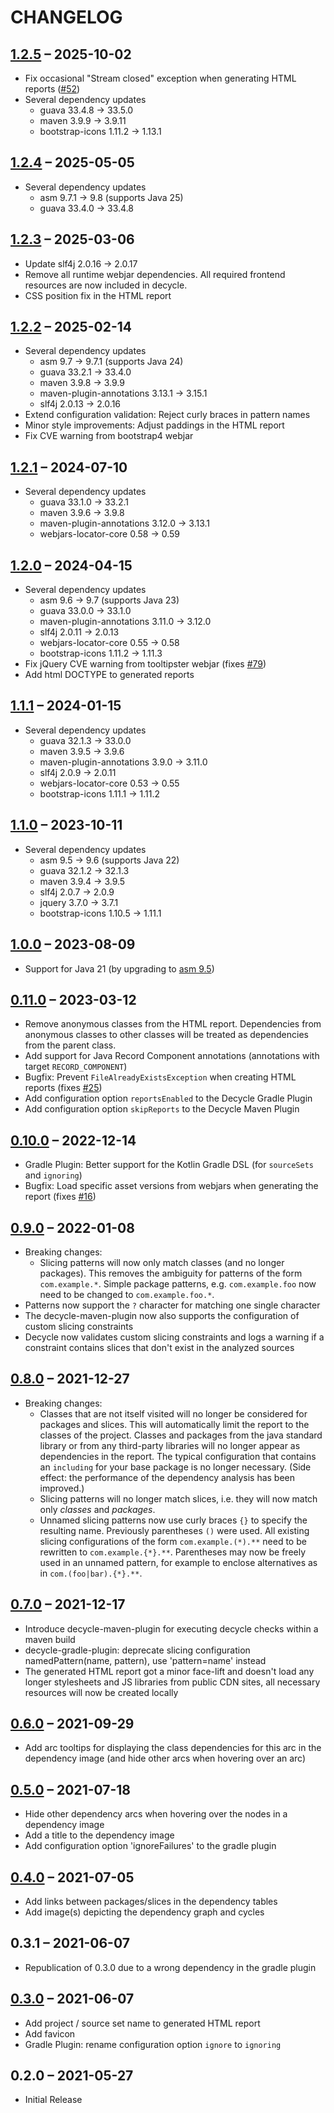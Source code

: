 # CHANGELOG

## [1.2.5](https://github.com/obecker/decycle/compare/v1.2.4...v1.2.5) – 2025-10-02
  - Fix occasional "Stream closed" exception when generating HTML reports ([#52](https://github.com/obecker/decycle/issues/152))
  - Several dependency updates
    * guava 33.4.8 → 33.5.0
    * maven 3.9.9 → 3.9.11
    * bootstrap-icons 1.11.2 → 1.13.1

## [1.2.4](https://github.com/obecker/decycle/compare/v1.2.3...v1.2.4) – 2025-05-05
   - Several dependency updates
     * asm 9.7.1 → 9.8 (supports Java 25)
     * guava 33.4.0 → 33.4.8

## [1.2.3](https://github.com/obecker/decycle/compare/v1.2.2...v1.2.3) – 2025-03-06
   - Update slf4j 2.0.16 → 2.0.17
   - Remove all runtime webjar dependencies. All required frontend resources are now included in decycle.
   - CSS position fix in the HTML report

## [1.2.2](https://github.com/obecker/decycle/compare/v1.2.1...v1.2.2) – 2025-02-14
   - Several dependency updates
     * asm 9.7 → 9.7.1 (supports Java 24)
     * guava 33.2.1 → 33.4.0
     * maven 3.9.8 → 3.9.9
     * maven-plugin-annotations 3.13.1 → 3.15.1
     * slf4j 2.0.13 → 2.0.16
   - Extend configuration validation: Reject curly braces in pattern names
   - Minor style improvements: Adjust paddings in the HTML report
   - Fix CVE warning from bootstrap4 webjar

## [1.2.1](https://github.com/obecker/decycle/compare/v1.2.0...v1.2.1) – 2024-07-10
   - Several dependency updates
     * guava 33.1.0 → 33.2.1
     * maven 3.9.6 → 3.9.8
     * maven-plugin-annotations 3.12.0 → 3.13.1
     * webjars-locator-core 0.58 → 0.59

## [1.2.0](https://github.com/obecker/decycle/compare/v1.1.1...v1.2.0) – 2024-04-15
   - Several dependency updates
     * asm 9.6 → 9.7 (supports Java 23)
     * guava 33.0.0 → 33.1.0
     * maven-plugin-annotations 3.11.0 → 3.12.0
     * slf4j 2.0.11 → 2.0.13
     * webjars-locator-core 0.55 → 0.58
     * bootstrap-icons 1.11.2 → 1.11.3
   - Fix jQuery CVE warning from tooltipster webjar (fixes [#79](https://github.com/obecker/decycle/issues/79))
   - Add html DOCTYPE to generated reports

## [1.1.1](https://github.com/obecker/decycle/compare/v1.1.0...v1.1.1) – 2024-01-15
   - Several dependency updates
     * guava 32.1.3 → 33.0.0
     * maven 3.9.5 → 3.9.6
     * maven-plugin-annotations 3.9.0 → 3.11.0
     * slf4j 2.0.9 → 2.0.11
     * webjars-locator-core 0.53 → 0.55
     * bootstrap-icons 1.11.1 → 1.11.2

## [1.1.0](https://github.com/obecker/decycle/compare/v1.0.0...v1.1.0) – 2023-10-11
   - Several dependency updates
     * asm 9.5 → 9.6 (supports Java 22)
     * guava 32.1.2 → 32.1.3
     * maven 3.9.4 → 3.9.5
     * slf4j 2.0.7 → 2.0.9
     * jquery 3.7.0 → 3.7.1
     * bootstrap-icons 1.10.5 → 1.11.1

## [1.0.0](https://github.com/obecker/decycle/compare/v0.11.0...v1.0.0) – 2023-08-09
   - Support for Java 21 (by upgrading to [asm 9.5](https://asm.ow2.io/versions.html))

## [0.11.0](https://github.com/obecker/decycle/compare/v0.10.0...v0.11.0) – 2023-03-12
   - Remove anonymous classes from the HTML report. Dependencies from anonymous classes to other classes will be treated
     as dependencies from the parent class.
   - Add support for Java Record Component annotations (annotations with target `RECORD_COMPONENT`)
   - Bugfix: Prevent `FileAlreadyExistsException` when creating HTML reports 
     (fixes [#25](https://github.com/obecker/decycle/issues/25))
   - Add configuration option `reportsEnabled` to the Decycle Gradle Plugin
   - Add configuration option `skipReports` to the Decycle Maven Plugin

## [0.10.0](https://github.com/obecker/decycle/compare/v0.9.0...v0.10.0) – 2022-12-14
   - Gradle Plugin: Better support for the Kotlin Gradle DSL (for `sourceSets` and `ignoring`)
   - Bugfix: Load specific asset versions from webjars when generating the report
     (fixes [#16](https://github.com/obecker/decycle/issues/16))

## [0.9.0](https://github.com/obecker/decycle/compare/v0.8.0...v0.9.0) – 2022-01-08
   - Breaking changes:
     - Slicing patterns will now only match classes (and no longer packages).
       This removes the ambiguity for patterns of the form `com.example.*`.
       Simple package patterns, e.g. `com.example.foo` now need to be changed to `com.example.foo.*`.
   - Patterns now support the `?` character for matching one single character
   - The decycle-maven-plugin now also supports the configuration of custom slicing constraints
   - Decycle now validates custom slicing constraints and logs a warning if a constraint contains slices that don't
     exist in the analyzed sources

## [0.8.0](https://github.com/obecker/decycle/compare/v0.7.0...v0.8.0) – 2021-12-27
   - Breaking changes: 
     - Classes that are not itself visited will no longer be considered for packages and slices.
       This will automatically limit the report to the classes of the project. Classes and packages from the java
       standard library or from any third-party libraries will no longer appear as dependencies in the report.
       The typical configuration that contains an `including` for your base package is no longer necessary.
       (Side effect: the performance of the dependency analysis has been improved.) 
     - Slicing patterns will no longer match slices, i.e. they will now match only *classes* and *packages*.
     - Unnamed slicing patterns now use curly braces `{}` to specify the resulting name.
       Previously parentheses `()` were used. All existing slicing configurations of the form
       `com.example.(*).**` need to be rewritten to `com.example.{*}.**`. Parentheses may now be freely used in
       an unnamed pattern, for example to enclose alternatives as in `com.(foo|bar).{*}.**`.

## [0.7.0](https://github.com/obecker/decycle/compare/v0.6.0...v0.7.0) – 2021-12-17
   - Introduce decycle-maven-plugin for executing decycle checks within a maven build
   - decycle-gradle-plugin: deprecate slicing configuration namedPattern(name, pattern),
     use 'pattern=name' instead
   - The generated HTML report got a minor face-lift and doesn't load any longer stylesheets and JS libraries from 
     public CDN sites, all necessary resources will now be created locally

## [0.6.0](https://github.com/obecker/decycle/compare/v0.5.0...v0.6.0) – 2021-09-29
   - Add arc tooltips for displaying the class dependencies for this arc in the dependency image
     (and hide other arcs when hovering over an arc)

## [0.5.0](https://github.com/obecker/decycle/compare/v0.4.0...v0.5.0) – 2021-07-18
   - Hide other dependency arcs when hovering over the nodes in a dependency image
   - Add a title to the dependency image  
   - Add configuration option 'ignoreFailures' to the gradle plugin

## [0.4.0](https://github.com/obecker/decycle/compare/v0.3.0...v0.4.0) – 2021-07-05
   - Add links between packages/slices in the dependency tables
   - Add image(s) depicting the dependency graph and cycles

## 0.3.1 – 2021-06-07
   - Republication of 0.3.0 due to a wrong dependency in the gradle plugin 

## [0.3.0](https://github.com/obecker/decycle/compare/v0.2.0...v0.3.0) – 2021-06-07
   - Add project / source set name to generated HTML report
   - Add favicon
   - Gradle Plugin: rename configuration option `ignore` to `ignoring` 

## 0.2.0 – 2021-05-27
 - Initial Release
